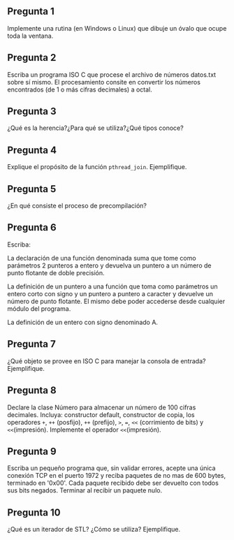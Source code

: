 ## Pregunta 1

Implemente una rutina (en Windows o Linux) que dibuje un óvalo que ocupe toda la ventana.

## Pregunta 2
Escriba un programa ISO C que procese el archivo de números datos.txt sobre sí mismo. El procesamiento consite en convertir los números encontrados (de 1 o más cifras decimales) a octal.

## Pregunta 3
¿Qué es la herencia?¿Para qué se utiliza?¿Qué tipos conoce?

## Pregunta 4
Explique el propósito de la función ``pthread_join``. Ejemplifique.

## Pregunta 5
¿En qué consiste el proceso de precompilación?

## Pregunta 6
Escriba:

La declaración de una función denominada suma que tome como 	parámetros 2 punteros a entero y devuelva un puntero a un 	número de punto flotante de doble precisión.

La definición de un puntero a una función que toma como parámetros un 	entero corto con signo y un puntero a puntero a caracter y 	devuelve un número de punto flotante. El mismo debe poder 	accederse desde cualquier módulo del programa.

La definición de un entero con 	signo denominado A.

## Pregunta 7
¿Qué objeto se provee en ISO C para manejar la consola de entrada?Ejemplifique.

## Pregunta 8
Declare la clase Número para almacenar un número de 100 cifras decimales. Incluya: constructor default, constructor de copia, los operadores ``+``, ``++`` (posfijo), ``++`` (prefijo), ``>``, ``=``, ``<<`` (corrimiento de bits) y ``<<``(impresión). Implemente el operador ``<<``(impresión).

## Pregunta 9
Escriba un pequeño programa que, sin validar errores, acepte una única conexión TCP en el puerto 1972 y reciba paquetes de no mas de 600 bytes, terminado en '0x00'. Cada paquete recibido debe ser devuelto con todos sus bits negados. Terminar al recibir un paquete nulo.

## Pregunta 10
¿Qué es un iterador de STL? ¿Cómo se utiliza? Ejemplifique.

